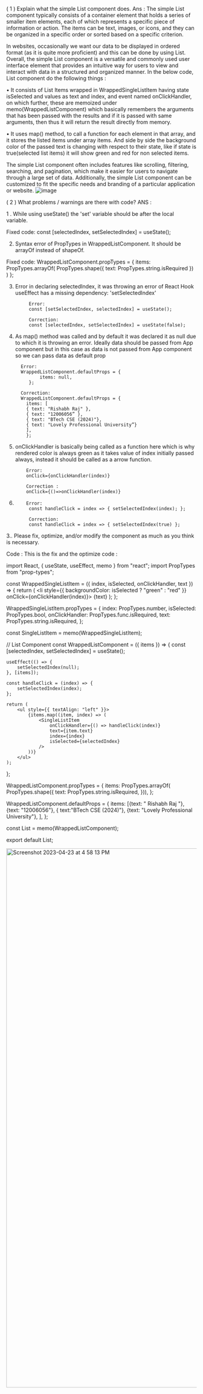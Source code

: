 ( 1 )  Explain what the simple List component does.
Ans : The simple List component typically consists of a container element that holds a series of smaller item elements, each of which represents a specific piece of information or action. The items can be text, images, or icons, and they can be organized in a specific order or sorted based on a specific criterion.

In websites, occasionally we want our data to be displayed in ordered format (as it is quite more proficient) and this can be done by using List.
Overall, the simple List component is a versatile and commonly used user interface element that provides an intuitive way for users to view and interact with data in a structured and organized manner.
In the below code, List component do the following things :

•	It consists of List Items wrapped in WrappedSingleListItem having state isSelected and values as text and index, and event named onClickHandler, on which further, these are memoized under memo(WrappedListComponent) which basically remembers the arguments that has been passed with the results and if it is passed with same arguments, then thus it will return the result directly from memory.

•	It uses map() method, to call a function for each element in that array, and it stores the listed items under array items.
And side by side the background color of the passed text is changing with respect to  their state, like if state is true(selected list items) it will show green and red for non selected items.

The simple List component often includes features like scrolling, filtering, searching, and pagination, which make it easier for users to navigate through a large set of data. Additionally, the simple List component can be customized to fit the specific needs and branding of a particular application or website.
![image](https://user-images.githubusercontent.com/76212232/233837665-8cbfb618-dc5a-40fe-ae15-0de9d2fa02d5.png)

( 2 ) What problems / warnings are there with code?
ANS : 

1 . While using useState() the 'set' variable should be after the local variable.

Fixed code:
const [selectedIndex, setSelectedIndex] = useState();


2. Syntax error of PropTypes in WrappedListComponent. It should be arrayOf instead of shapeOf.

Fixed code:
WrappedListComponent.propTypes = {
    items: PropTypes.arrayOf(
        PropTypes.shape({
            text: PropTypes.string.isRequired
        })
    )
};

3. Error in declaring selectedIndex, it was throwing an error of React Hook useEffect has a missing dependency: 'setSelectedIndex'

            Error:
            const [setSelectedIndex, selectedIndex] = useState();

            Correction:
            const [selectedIndex, setSelectedIndex] = useState(false);

4.  As map() method was called and by default it was declared it as null due to which it is throwing an error. Ideally data should be passed from App component but in this case as data is not passed from App component so we can pass data as default prop

          Error:
          WrappedListComponent.defaultProps = {
                 items: null,
             };

          Correction:
          WrappedListComponent.defaultProps = {                   
            items: [
            { text: "Rishabh Raj" },
            { text: "12006056” },
            { text: "BTech CSE (2024)"},
            { text: "Lovely Professional University”}
            ],
            };

5.  onClickHandler is basically being called as a function here which is why rendered color is always green as it takes value of index initially passed always, instead it should be called as a arrow function.

            Error:
            onClick={onClickHandler(index)}

            Correction :
            onClick={()=>onClickHandler(index)}

6.         Error:    
            const handleClick = index => { setSelectedIndex(index); };

            Correction:
            const handleClick = index => { setSelectedIndex(true) };

3.. Please fix, optimize, and/or modify the component as much as you think is necessary.

Code :
This is the fix and the optimize code : 

import React, { useState, useEffect, memo } from "react";
import PropTypes from "prop-types";

const WrappedSingleListItem = ({ index, isSelected, onClickHandler, text }) => {
	return (
		<li
			style={{ backgroundColor: isSelected ? "green" : "red" }}
			onClick={onClickHandler(index)}>
			{text}
		</li>
	);
};



WrappedSingleListItem.propTypes = {
	index: PropTypes.number,
	isSelected: PropTypes.bool,
	onClickHandler: PropTypes.func.isRequired,
	text: PropTypes.string.isRequired,
};

const SingleListItem = memo(WrappedSingleListItem);

// List Component
const WrappedListComponent = ({ items }) => {
	const [selectedIndex, setSelectedIndex] = useState();

	useEffect(() => {
		setSelectedIndex(null);
	}, [items]);

	const handleClick = (index) => {
		setSelectedIndex(index);
	};

	return (
		<ul style={{ textAlign: "left" }}>
			{items.map((item, index) => (
				<SingleListItem
					onClickHandler={() => handleClick(index)}
					text={item.text}
					index={index}
					isSelected={selectedIndex}
				/>
			))}
		</ul>
	);
};

WrappedListComponent.propTypes = {
	items: PropTypes.arrayOf(
		PropTypes.shape({
			text: PropTypes.string.isRequired,
		})),
};

WrappedListComponent.defaultProps = {
	items: [{text: " Rishabh Raj "}, 
  {text: "12006056"},
  { text:"BTech CSE (2024)"},
  {text: "Lovely Professional University"},
],
};

const List = memo(WrappedListComponent);

export default List;


<img width="1427" alt="Screenshot 2023-04-23 at 4 58 13 PM" src="https://user-images.githubusercontent.com/76212232/233837760-ae89017f-e5c4-4758-9379-596d43e7a0f4.png">
